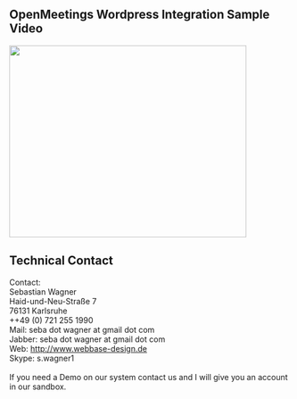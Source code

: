 


## OpenMeetings Wordpress Integration Sample Video ##


<a href='http://www.youtube.com/watch?feature=player_embedded&v=mTzM6HLPKEU' target='_blank'><img src='http://img.youtube.com/vi/mTzM6HLPKEU/0.jpg' width='425' height=344 /></a>



## Technical Contact ##

Contact:<br />
Sebastian Wagner<br />
Haid-und-Neu-Straße 7<br />
76131 Karlsruhe<br />
++49 (0) 721 255 1990<br />
Mail: seba dot wagner at gmail dot com<br />
Jabber: seba dot wagner at gmail dot com<br />
Web: http://www.webbase-design.de<br />
Skype: s.wagner1<br />
<br />
If you need a Demo on our system contact us and I will give you an account in our sandbox.